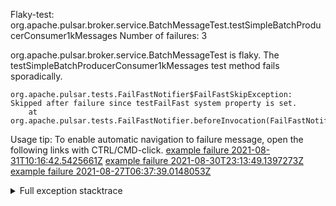         
Flaky-test: org.apache.pulsar.broker.service.BatchMessageTest.testSimpleBatchProducerConsumer1kMessages
Number of failures: 3

org.apache.pulsar.broker.service.BatchMessageTest is flaky. The testSimpleBatchProducerConsumer1kMessages test method fails sporadically.

```
org.apache.pulsar.tests.FailFastNotifier$FailFastSkipException: Skipped after failure since testFailFast system property is set.
	at org.apache.pulsar.tests.FailFastNotifier.beforeInvocation(FailFastNotifier.java:88)

```

Usage tip: To enable automatic navigation to failure message, open the following links with CTRL/CMD-click.
[example failure 2021-08-31T10:16:42.5425661Z](https://github.com/apache/pulsar/runs/3471501156?check_suite_focus=true#step:10:2049)
[example failure 2021-08-30T23:13:49.1397273Z](https://github.com/apache/pulsar/runs/3467152431?check_suite_focus=true#step:9:1355)
[example failure 2021-08-27T06:37:39.0148053Z](https://github.com/apache/pulsar/runs/3440411059?check_suite_focus=true#step:9:3277)


<details>
<summary>Full exception stacktrace</summary>
<code><pre>
org.apache.pulsar.tests.FailFastNotifier$FailFastSkipException: Skipped after failure since testFailFast system property is set.
	at org.apache.pulsar.tests.FailFastNotifier.beforeInvocation(FailFastNotifier.java:88)

</pre></code>
</details>


